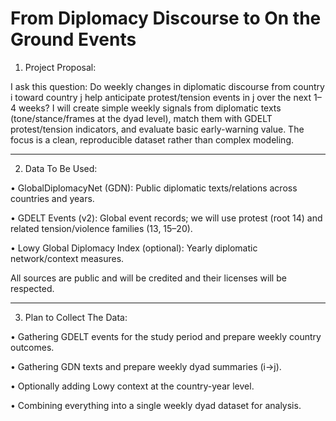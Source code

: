 # From Diplomacy Discourse to On the Ground Events
1) Project Proposal:
   
I ask this question: Do weekly changes in diplomatic discourse from country i toward country j help anticipate protest/tension events in j over the next 1–4 weeks? 
I will create simple weekly signals from diplomatic texts (tone/stance/frames at the dyad level), match them with GDELT protest/tension indicators, and evaluate basic early-warning value. The focus is a clean, reproducible dataset rather than complex modeling.
________________________________________
2) Data To Be Used:

•	GlobalDiplomacyNet (GDN): Public diplomatic texts/relations across countries and years.

•	GDELT Events (v2): Global event records; we will use protest (root 14) and related tension/violence families (13, 15–20).

•	Lowy Global Diplomacy Index (optional): Yearly diplomatic network/context measures.

All sources are public and will be credited and their licenses will be respected.
________________________________________
3) Plan to Collect The Data:

•	Gathering GDELT events for the study period and prepare weekly country outcomes.

•	Gathering GDN texts and prepare weekly dyad summaries (i→j).

•	Optionally adding Lowy context at the country-year level.

•	Combining everything into a single weekly dyad dataset for analysis.
